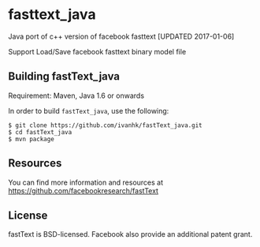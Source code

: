 # fasttext_java
Java port of c++ version of facebook fasttext [UPDATED 2017-01-06]

Support Load/Save facebook fasttext binary model file

## Building fastText_java
Requirement: Maven, Java 1.6 or onwards

In order to build `fastText_java`, use the following:

```
$ git clone https://github.com/ivanhk/fastText_java.git
$ cd fastText_java
$ mvn package
```

## Resources

You can find more information and resources at https://github.com/facebookresearch/fastText

## License

fastText is BSD-licensed. Facebook also provide an additional patent grant.
